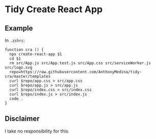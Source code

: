# Tidy Create React App

## Example

In `.zshrc`:

```
function cra () {
  npx create-react-app $1
  cd $1
  rm src/App.js src/App.test.js src/App.css src/serviceWorker.js src/logo.svg
  repo=https://raw.githubusercontent.com/AnthonyMedina/tidy-cra/master/templates
  curl $repo/app.css > src/app.css
  curl $repo/app.js > src/app.js
  curl $repo/index.css > src/index.css
  curl $repo/index.js > src/index.js
  code .
}
```

## Disclaimer

I take no responsibility for this
